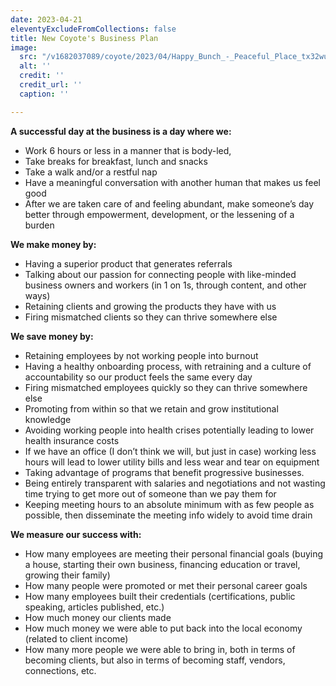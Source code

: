 ```yaml
---
date: 2023-04-21
eleventyExcludeFromCollections: false
title: New Coyote's Business Plan
image:
  src: "/v1682037089/coyote/2023/04/Happy_Bunch_-_Peaceful_Place_tx32wu.png"
  alt: ''
  credit: ''
  credit_url: ''
  caption: ''

---
```

**A successful day at the business is a day where we:**

* Work 6 hours or less in a manner that is body-led,
* Take breaks for breakfast, lunch and snacks
* Take a walk and/or a restful nap
* Have a meaningful conversation with another human that makes us feel good
* After we are taken care of and feeling abundant, make someone’s day better through empowerment, development, or the lessening of a burden

**We make money by:**

* Having a superior product that generates referrals
* Talking about our passion for connecting people with like-minded business owners and workers (in 1 on 1s, through content, and other ways)
* Retaining clients and growing the products they have with us
* Firing mismatched clients so they can thrive somewhere else

**We save money by:**

* Retaining employees by not working people into burnout
* Having a healthy onboarding process, with retraining and a culture of accountability so our product feels the same every day
* Firing mismatched employees quickly so they can thrive somewhere else
* Promoting from within so that we retain and grow institutional knowledge
* Avoiding working people into health crises potentially leading to lower health insurance costs
* If we have an office (I don’t think we will, but just in case) working less hours will lead to lower utility bills and less wear and tear on equipment
* Taking advantage of programs that benefit progressive businesses.
* Being entirely transparent with salaries and negotiations and not wasting time trying to get more out of someone than we pay them for
* Keeping meeting hours to an absolute minimum with as few people as possible, then disseminate the meeting info widely to avoid time drain

**We measure our success with:**

* How many employees are meeting their personal financial goals (buying a house, starting their own business, financing education or travel, growing their family)
* How many people were promoted or met their personal career goals
* How many employees built their credentials (certifications, public speaking, articles published, etc.)
* How much money our clients made
* How much money we were able to put back into the local economy (related to client income)
* How many more people we were able to bring in, both in terms of becoming clients, but also in terms of becoming staff, vendors, connections, etc.
